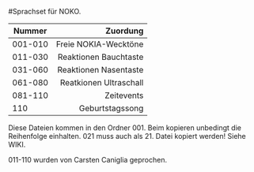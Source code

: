 #Sprachset für NOKO.

| Nummer  | Zuordung               |
| --------|-----------------------:|
| 001-010 | Freie NOKIA-Wecktöne   |
| 011-030 | Reaktionen Bauchtaste  |
| 031-060 | Reaktionen Nasentaste  |
| 061-080 | Reatkionen Ultraschall |
| 081-110 | Zeitevents             |
| 110     | Geburtstagssong        |

Diese Dateien kommen in den Ordner 001. Beim kopieren unbedingt die Reihenfolge einhalten.
021 muss auch als 21. Datei kopiert werden! Siehe WIKI. 

011-110 wurden von Carsten Caniglia geprochen.
